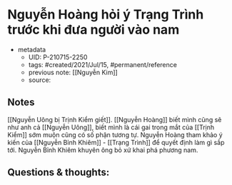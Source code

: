 ---
---

# Nguyễn Hoàng hỏi ý Trạng Trình trước khi đưa người vào nam

- metadata
	- UID: P-210715-2250
	- tags: #created/2021/Jul/15, #permanent/reference
	- previous note: [[Nguyễn Kim]]
	- source: 

## Notes
[[Nguyễn Uông bị Trịnh Kiểm giết]]. [[Nguyễn Hoàng]] biết mình cũng sẽ như anh cả [[Nguyễn Uông]], biết mình là cái gai trong mắt của [[Trịnh Kiểm]] sớm muộn cũng có số phận tương tự. Nguyễn Hoàng tham khảo ý kiến của [[Nguyễn Bỉnh Khiêm]] - [[Trạng Trình]] để quyết định làm gì sắp tới. Nguyễn Bỉnh Khiêm khuyên ông bỏ xứ khai phá phương nam. 

## Questions & thoughts:

